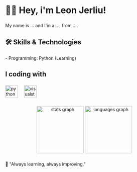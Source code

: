 <h1 align="left">👋🏻 Hey, i'm Leon Jerliu!</h1>

###

<p align="left">My name is ... and I'm a ..., from ....</p>

###

<h2 align="left">🛠️ Skills & Technologies</h2>

###

<p align="left">- Programming: Python (Learning)</p>

###

<h2 align="left">I coding with</h2>

###

<div align="left">
  <img src="https://cdn.jsdelivr.net/gh/devicons/devicon/icons/python/python-original.svg" height="40" alt="python logo"  />
  <img width="12" />
  <img src="https://cdn.jsdelivr.net/gh/devicons/devicon/icons/visualstudio/visualstudio-plain.svg" height="40" alt="visualstudio logo"  />
</div>

###

<div align="center">
  <img src="https://github-readme-stats.vercel.app/api?username=developmenttt&hide_title=false&hide_rank=true&show_icons=true&include_all_commits=true&count_private=true&disable_animations=false&theme=dracula&locale=en&hide_border=true&order=1&custom_title=Stats" height="150" alt="stats graph"  />
  <img src="https://github-readme-stats.vercel.app/api/top-langs?username=developmenttt&locale=en&hide_title=false&layout=compact&card_width=320&langs_count=5&theme=dracula&hide_border=true&order=2" height="150" alt="languages graph"  />
</div>

###

<p align="left">🎯 "Always learning, always improving."</p>

###

<div align="left">
</div>

###
